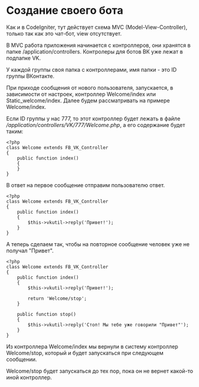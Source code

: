 # Создание своего бота
Как и в CodeIgniter, тут действует схема MVC (Model-View-Controller), только так как это чат-бот, view отсутствует.

В MVC работа приложения начинается с контроллеров, они хранятся в папке /application/controllers. Контролеры для ботов ВК уже лежат в подпапке VK.

 У каждой группы своя папка с контроллерами, имя папки - это ID группы ВКонтакте.

При приходе сообщения от нового пользователя, запускается, в зависимости от настроек, контроллер Welcome/index или Static_welcome/index. Далее будем рассматривать на примере Welcome/index.

Если ID группы у нас 777, то этот контроллер будет лежать в файле */application/controllers/VK/777/Welcome.php*, а его содержание будет 	таким:

    <?php
    class Welcome extends FB_VK_Controller
    {
    	public function index()
    	{
    	}
    }
В ответ на первое сообщение отправим пользователю ответ.

    <?php
    class Welcome extends FB_VK_Controller
    {
    	public function index()
    	{
	    	$this->vkutil->reply('Привет!');
    	}
    }

А теперь сделаем так, чтобы на повторное сообщение человек уже не получал "Привет".

    <?php
    class Welcome extends FB_VK_Controller
    {
    	public function index()
    	{
    		$this->vkutil->reply('Привет!');
    		
    		return 'Welcome/stop';
    	}
    	
    	public function stop()
    	{
    		$this->vkutil->reply('Стоп! Мы тебе уже говорили "Привет"');
    	}
    }

Из контроллера Welcome/index мы вернули в систему контроллер Welcome/stop, который и будет запускаться при следующем сообщении.

Welcome/stop будет запускаться до тех пор, пока он не вернет какой-то иной контроллер.
